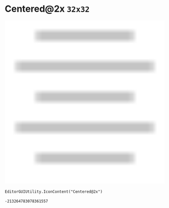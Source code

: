 # Centered@2x `32x32`
<img src="/img/Centered@2x.png" width=512 height=512>

``` CSharp
EditorGUIUtility.IconContent("Centered@2x")
```
```
-213264783078361557
```

